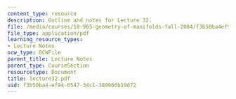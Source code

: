 ```yaml
---
content_type: resource
description: Outline and notes for Lecture 32.
file: /media/courses/18-965-geometry-of-manifolds-fall-2004/f3b50ba4ef94654734c1389966b19d72_lecture32.pdf
file_type: application/pdf
learning_resource_types:
- Lecture Notes
ocw_type: OCWFile
parent_title: Lecture Notes
parent_type: CourseSection
resourcetype: Document
title: lecture32.pdf
uid: f3b50ba4-ef94-6547-34c1-389966b19d72
---
```

